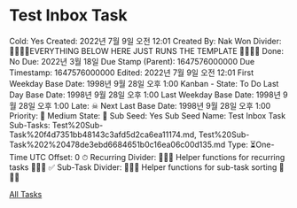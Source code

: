 # Test Inbox Task

Cold: Yes
Created: 2022년 7월 9일 오전 12:01
Created By: Nak Won
Divider: 🛑🛑🛑🛑EVERYTHING BELOW HERE JUST RUNS THE TEMPLATE 🛑🛑🛑🛑
Done: No
Due: 2022년 3월 18일
Due Stamp (Parent): 1647576000000
Due Timestamp: 1647576000000
Edited: 2022년 7월 9일 오전 12:01
First Weekday Base Date: 1998년 9월 28일 오후 1:00
Kanban - State: To Do
Last Day Base Date: 1998년 9월 28일 오후 1:00
Last Weekday Base Date: 1998년 9월 28일 오후 1:00
Late: ☠
Next Last Base Date: 1998년 9월 28일 오후 1:00
Priority: 🧀 Medium
State: 🔴
Sub Seed: Yes
Sub Seed Name: Test Inbox Task
Sub-Tasks: Test%20Sub-Task%20f4d7351bb48143c3afd5d2ca6ea11174.md, Test%20Sub-Task%202%20478de3ebd6684651b0c16ea06c00d135.md
Type: ⏳One-Time
UTC Offset: 0
⏱ Recurring Divider: 🛑🛑🛑 Helper functions for recurring tasks 🛑🛑🛑
✅ Sub-Task Divider: 🛑🛑🛑 Helper functions for sub-task sorting 🛑🛑🛑

[All Tasks](Test%20Inbox%20Task%20c915cf1dd73d45168e8d8e8bdee2ed21/All%20Tasks%20888512a8b3be46768c4a78265e9eb40b.csv)